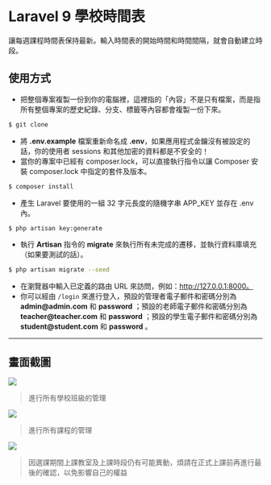 # Laravel 9 學校時間表

讓每週課程時間表保持最新。輸入時間表的開始時間和時間間隔，就會自動建立時段。

## 使用方式
- 把整個專案複製一份到你的電腦裡，這裡指的「內容」不是只有檔案，而是指所有整個專案的歷史紀錄、分支、標籤等內容都會複製一份下來。
```sh
$ git clone
```
- 將 __.env.example__ 檔案重新命名成 __.env__，如果應用程式金鑰沒有被設定的話，你的使用者 sessions 和其他加密的資料都是不安全的！
- 當你的專案中已經有 composer.lock，可以直接執行指令以讓 Composer 安裝 composer.lock 中指定的套件及版本。
```sh
$ composer install
```
- 產生 Laravel 要使用的一組 32 字元長度的隨機字串 APP_KEY 並存在 .env 內。
```sh
$ php artisan key:generate
```
- 執行 __Artisan__ 指令的 __migrate__ 來執行所有未完成的遷移，並執行資料庫填充（如果要測試的話）。
```sh
$ php artisan migrate --seed
```
- 在瀏覽器中輸入已定義的路由 URL 來訪問，例如：http://127.0.0.1:8000。
- 你可以經由 `/login` 來進行登入，預設的管理者電子郵件和密碼分別為 __admin@admin.com__ 和 __password__ ；預設的老師電子郵件和密碼分別為 __teacher@teacher.com__ 和 __password__ ；預設的學生電子郵件和密碼分別為 __student@student.com__ 和 __password__ 。

----

## 畫面截圖
![](https://i.imgur.com/C5Ml7qq.png)
> 進行所有學校班級的管理

![](https://i.imgur.com/UQnClmC.png)
> 進行所有課程的管理

![](https://i.imgur.com/YlJbjKO.png)
> 因選課期間上課教室及上課時段仍有可能異動，煩請在正式上課前再進行最後的確認，以免影響自己的權益